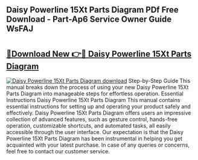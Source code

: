 ## Daisy Powerline 15Xt Parts Diagram PDf Free Download - Part-Ap6 Service Owner Guide WsFAJ

# <h2><a href="http://dfi89jj.blite.top/?on=Daisy+Powerline+15Xt+Parts+Diagram">🔗Download New 👉🔴 Daisy Powerline 15Xt Parts Diagram</a></h2>

[![Daisy Powerline 15Xt Parts Diagram download](https://i.imgur.com/lujVjoI.png)](http://dfi89jj.blite.top/?on=Daisy+Powerline+15Xt+Parts+Diagram)
Step-by-Step Guide This manual breaks down the process of using your new Daisy Powerline 15Xt Parts Diagram into manageable steps for effortless operation. Essential Instructions Daisy Powerline 15Xt Parts Diagram This manual contains essential instructions for setting up and operating your product safely and effectively. Daisy Powerline 15Xt Parts Diagram offers users an impressive collection of advanced features, such as gesture control, hands-free operation, customizable shortcuts, and automated tasks, all easily accessible through the user interface. Our expectation is that the Daisy Powerline 15Xt Parts Diagram has been instrumental in helping you get acquainted with your latest purchase. In case of any queries or concerns, feel free to contact our customer service.
